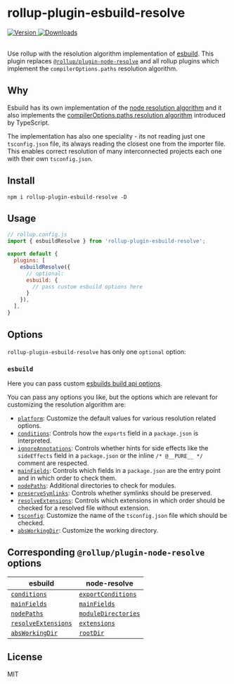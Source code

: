 # rollup-plugin-esbuild-resolve

<a href="https://www.npmjs.com/package/rollup-plugin-esbuild-resolve">
  <img src="https://img.shields.io/npm/v/rollup-plugin-esbuild-resolve.svg?style=flat-square" alt="Version">
</a>
<a href="https://www.npmjs.com/package/rollup-plugin-esbuild-resolve">
  <img src="https://img.shields.io/npm/dm/rollup-plugin-esbuild-resolve.svg?style=flat-square" alt="Downloads">
</a>
<br /><br />

Use rollup with the resolution algorithm implementation of [esbuild](https://github.com/evanw/esbuild).
This plugin replaces [`@rollup/plugin-node-resolve`](https://github.com/rollup/plugins/tree/master/packages/node-resolve) and all rollup plugins which implement the `compilerOptions.paths` resolution algorithm.

## Why

Esbuild has its own implementation of the [node resolution algorithm](https://nodejs.org/api/modules.html#modules_all_together) and it also implements the [compilerOptions.paths resolution algorithm](https://www.typescriptlang.org/tsconfig#paths) introduced by TypeScript. 

The implementation has also one speciality - its not reading just one `tsconfig.json` file, its always reading the closest one from the importer file. This enables correct resolution of many interconnected projects each one with their own `tsconfig.json`.

## Install

```
npm i rollup-plugin-esbuild-resolve -D
```

## Usage

```js
// rollup.config.js
import { esbuildResolve } from 'rollup-plugin-esbuild-resolve';

export default {
  plugins: [
    esbuildResolve({
      // optional:
      esbuild: {
        // pass custom esbuild options here
      }
    }),
  ],
}
```

## Options

`rollup-plugin-esbuild-resolve` has only one `optional` option:

### `esbuild`

Here you can pass custom [esbuilds build api options](https://esbuild.github.io/api/#build-api).

You can pass any options you like, but the options which are relevant for customizing the resolution algorithm are:

- [`platform`](https://esbuild.github.io/api/#platform): Customize the default values for various resolution related options.
- [`conditions`](https://esbuild.github.io/api/#conditions): Controls how the `exports` field in a `package.json` is interpreted.
- [`ignoreAnnotations`](https://esbuild.github.io/api/#ignore-annotations): Controls whether hints for side effects like the `sideEffects` field in a `package.json` or the inline `/* @__PURE__ */` comment are respected.
- [`mainFields`](https://esbuild.github.io/api/#main-fields): Controls which fields in a `package.json` are the entry point and in which order to check them.  
- [`nodePaths`](https://esbuild.github.io/api/#node-paths): Additional directories to check for modules.  
- [`preserveSymlinks`](https://esbuild.github.io/api/#preserve-symlinks): Controls whether symlinks should be preserved.
- [`resolveExtensions`](https://esbuild.github.io/api/#resolve-extensions): Controls which extensions in which order should be checked for a resolved file without extension.
- [`tsconfig`](https://esbuild.github.io/api/#tsconfig): Customize the name of the `tsconfig.json` file which should be checked.
- [`absWorkingDir`](https://esbuild.github.io/api/#working-directory): Customize the working directory.

## Corresponding `@rollup/plugin-node-resolve` options

| esbuild  | node-resolve |
| ------------- | ------------- |
| [`conditions`](https://esbuild.github.io/api/#conditions)  | [`exportConditions`](https://github.com/rollup/plugins/tree/master/packages/node-resolve/#exportconditions)  |
| [`mainFields`](https://esbuild.github.io/api/#main-fields) | [`mainFields`](https://github.com/rollup/plugins/tree/master/packages/node-resolve/#mainfields) |
| [`nodePaths`](https://esbuild.github.io/api/#node-paths) | [`moduleDirectories`](https://github.com/rollup/plugins/tree/master/packages/node-resolve/#moduledirectories) |
| [`resolveExtensions`](https://esbuild.github.io/api/#resolve-extensions) | [`extensions`](https://github.com/rollup/plugins/tree/master/packages/node-resolve/#extensions) |
| [`absWorkingDir`](https://esbuild.github.io/api/#working-directory) | [`rootDir`](https://github.com/rollup/plugins/tree/master/packages/node-resolve/#rootdir) |

## License

MIT